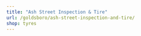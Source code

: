 ```yaml
---
title: "Ash Street Inspection & Tire"
url: /goldsboro/ash-street-inspection-and-tire/
shop: tyres
---
```

